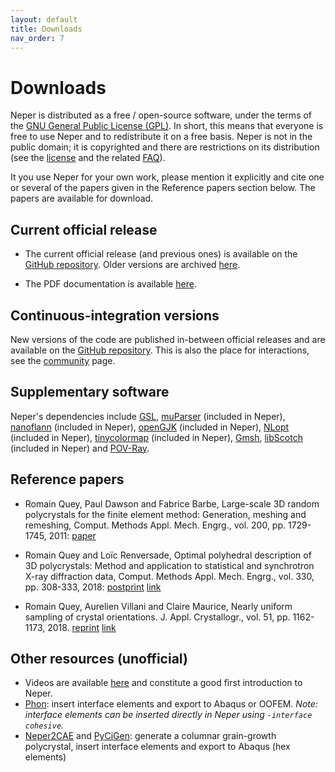 ```yaml
---
layout: default
title: Downloads
nav_order: 7
---
```


# Downloads

Neper is distributed as a free / open-source software, under the terms of the [GNU General Public License (GPL)](http://www.gnu.org/licenses/gpl.html). In short, this means that everyone is free to use Neper and to redistribute it on a free basis. Neper is not in the public domain; it is copyrighted and there are restrictions on its distribution (see the [license](http://www.gnu.org/licenses/gpl.html) and the related [FAQ](http://www.gnu.org/copyleft/gpl-faq.html)).

It you use Neper for your own work, please mention it explicitly and cite one or several of the papers given in the Reference papers section below.  The papers are available for download.

## Current official release

- The current official release (and previous ones) is available on the [GitHub repository](https://github.com/rquey/neper/releases).   Older versions are archived [here](old-versions.md).

- The PDF documentation is available [here](docs/neper.pdf).

## Continuous-integration versions

New versions of the code are published in-between official releases and are available on the [GitHub repository](https://github.com/rquey/neper).  This is also the place for interactions, see the [community](community.md) page.

## Supplementary software

Neper's dependencies include
  [GSL](http://www.gnu.org/software/gsl/),
  [muParser](http://beltoforion.de/article.php?a=muparser) (included in Neper),
  [nanoflann](https://github.com/jlblancoc/nanoflann) (included in Neper),
  [openGJK](https://github.com/MattiaMontanari/openGJK) (included in Neper),
  [NLopt](https://nlopt.readthedocs.io) (included in Neper),
  [tinycolormap](https://github.com/yuki-koyama/tinycolormap) (included in Neper),
  [Gmsh](http://gmsh.info/),
  [libScotch](http://www.labri.fr/perso/pelegrin/scotch) (included in Neper) and
  [POV-Ray](http://www.povray.org).

## Reference papers

- Romain Quey, Paul Dawson and Fabrice Barbe, Large-scale 3D random polycrystals for the finite element method: Generation, meshing and remeshing, Comput. Methods Appl. Mech. Engrg., vol. 200, pp. 1729-1745, 2011: [paper](docs/neper-reference-paper.pdf)

- Romain Quey and Loïc Renversade, Optimal polyhedral description of 3D polycrystals: Method and application to statistical and synchrotron X-ray diffraction data, Comput. Methods Appl. Mech. Engrg., vol. 330, pp. 308-333, 2018: [postprint](https://hal.archives-ouvertes.fr/hal-01626440) [link](https://www.sciencedirect.com/science/article/pii/S0045782517307028)

- Romain Quey, Aurelien Villani and Claire Maurice, Nearly uniform sampling of crystal orientations. J. Appl. Crystallogr., vol. 51, pp. 1162-1173, 2018. [reprint](quey-villani-maurice-JAC-2018.pdf) [link](http://scripts.iucr.org/cgi-bin/paper?buy=yes&cnor=ks5599&showscheme=yes)

## Other resources (unofficial)

- Videos are available [here](https://www.youtube.com/watch?v=ImOU7ZysEH4&list=PLct8iNZXls-BMU7aleWoSoxgD8OFFe48W) and constitute a good first introduction to Neper.
- [Phon](https://phon.readthedocs.io): insert interface elements and export to Abaqus or OOFEM. *Note: interface elements can be inserted directly in Neper using `-interface cohesive`.*
- [Neper2CAE](https://github.com/ngrilli/Neper2CAE) and [PyCiGen](https://github.com/ngrilli/PyCiGen): generate a columnar grain-growth polycrystal, insert interface elements and export to Abaqus (hex elements)
